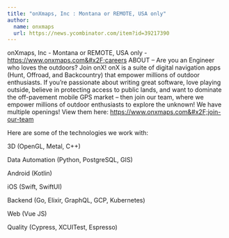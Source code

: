 ```yaml
---
title: "onXmaps, Inc : Montana or REMOTE, USA only"
author:
  name: onxmaps
  url: https://news.ycombinator.com/item?id=39217390
---
```

onXmaps, Inc - Montana or REMOTE, USA only - <a href="https:&#x2F;&#x2F;www.onxmaps.com&#x2F;careers" rel="nofollow">https:&#x2F;&#x2F;www.onxmaps.com&#x2F;careers</a> ABOUT – Are you an Engineer who loves the outdoors? Join onX! onX is a suite of digital navigation apps (Hunt, Offroad, and Backcountry) that empower millions of outdoor enthusiasts. If you’re passionate about writing great software, love playing outside, believe in protecting access to public lands, and want to dominate the off-pavement mobile GPS market – then join our team, where we empower millions of outdoor enthusiasts to explore the unknown!
We have multiple openings! View them here: <a href="https:&#x2F;&#x2F;www.onxmaps.com&#x2F;join-our-team" rel="nofollow">https:&#x2F;&#x2F;www.onxmaps.com&#x2F;join-our-team</a>

Here are some of the technologies we work with:

3D (OpenGL, Metal, C++)

Data Automation (Python, PostgreSQL, GIS)

Android (Kotlin)

iOS (Swift, SwiftUI)

Backend (Go, Elixir, GraphQL, GCP, Kubernetes)

Web (Vue JS)

Quality (Cypress, XCUITest, Espresso)
